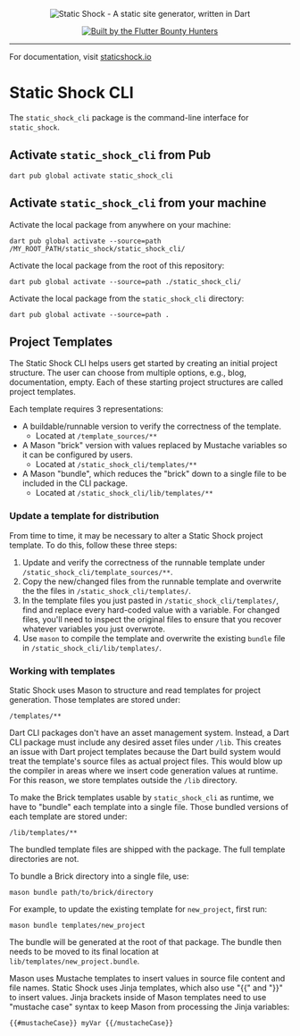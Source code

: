 <p align="center">
  <img src="https://github.com/Flutter-Bounty-Hunters/static_shock/assets/7259036/00c27c9f-4efd-4a8f-92fc-0856bf64764a" alt="Static Shock - A static site generator, written in Dart">
</p>

<p align="center">
  <a href="https://flutterbountyhunters.com" target="_blank">
    <img src="https://github.com/Flutter-Bounty-Hunters/flutter_test_robots/assets/7259036/1b19720d-3dad-4ade-ac76-74313b67a898" alt="Built by the Flutter Bounty Hunters">
  </a>
</p>

---

For documentation, visit [staticshock.io](https://staticshock.io)

# Static Shock CLI
The `static_shock_cli` package is the command-line interface for `static_shock`.

## Activate `static_shock_cli` from Pub

    dart pub global activate static_shock_cli

## Activate `static_shock_cli` from your machine
Activate the local package from anywhere on your machine:

    dart pub global activate --source=path /MY_ROOT_PATH/static_shock/static_shock_cli/

Activate the local package from the root of this repository:

    dart pub global activate --source=path ./static_shock_cli/

Activate the local package from the `static_shock_cli` directory:

    dart pub global activate --source=path .

## Project Templates
The Static Shock CLI helps users get started by creating an initial project
structure. The user can choose from multiple options, e.g., blog, documentation,
empty. Each of these starting project structures are called project templates.

Each template requires 3 representations:
* A buildable/runnable version to verify the correctness of the template.
    * Located at `/template_sources/**`
* A Mason "brick" version with values replaced by Mustache variables so it can be configured by users.
    * Located at `/static_shock_cli/templates/**`
* A Mason "bundle", which reduces the "brick" down to a single file to be included in the CLI package.
    * Located at `/static_shock_cli/lib/templates/**`

### Update a template for distribution
From time to time, it may be necessary to alter a Static Shock project template.
To do this, follow these three steps:

1. Update and verify the correctness of the runnable template under `/static_shock_cli/template_sources/**`.
2. Copy the new/changed files from the runnable template and overwrite the the files in `/static_shock_cli/templates/`.
3. In the template files you just pasted in `/static_shock_cli/templates/`, find and replace every
   hard-coded value with a variable. For changed files, you'll need to inspect the original files
   to ensure that you recover whatever variables you just overwrote.
4. Use `mason` to compile the template and overwrite the existing `bundle` file in `/static_shock_cli/lib/templates/`.

### Working with templates
Static Shock uses Mason to structure and read templates for project generation. Those templates are 
stored under:

    /templates/**

Dart CLI packages don't have an asset management system. Instead, a Dart CLI package must include 
any desired asset files under `/lib`. This creates an issue with Dart project templates because the
Dart build system would treat the template's source files as actual project files. This would blow
up the compiler in areas where we insert code generation values at runtime. For this reason, we
store templates outside the `/lib` directory.

To make the Brick templates usable by `static_shock_cli` as runtime, we have to "bundle" each
template into a single file. Those bundled versions of each template are stored under:

    /lib/templates/**

The bundled template files are shipped with the package. The full template directories are not.

To bundle a Brick directory into a single file, use:

    mason bundle path/to/brick/directory

For example, to update the existing template for `new_project`, first run:

    mason bundle templates/new_project

The bundle will be generated at the root of that package. The bundle then needs to be moved to its
final location at `lib/templates/new_project.bundle`.

Mason uses Mustache templates to insert values in source file content and file names. Static Shock
uses Jinja templates, which also use "{{" and "}}" to insert values. Jinja brackets inside
of Mason templates need to use "mustache case" syntax to keep Mason from processing the Jinja
variables:

    {{#mustacheCase}} myVar {{/mustacheCase}}


